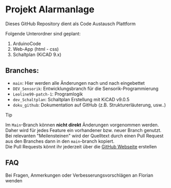 # Projekt Alarmanlage

Dieses GitHub Repository dient als Code Austausch Plattform

Folgende Unterordner sind geplant:
1. ArduinoCode
2. Web-App (html - css)
3. Schaltplan (KiCAD 9.x)


## Branches:
- `main`: Hier werden alle Änderungen nach und nach eingebettet
- `DEV_Sensorik`: Entwicklungsbranch für die Sensorik-Programmierung
- `Leoline99-patch-1`: Programlogik
- `dev_Schaltplan`: Schaltplan Erstellung mit KiCAD v9.0.5
- `doku_github`: Dokumentation auf GitHub (z.B. Strukturerläuterung, usw..)

> [!TIP]
> Im `Main`-Branch können **nicht direkt** Änderungen vorgenommen werden.  
> Daher wird für jedes Feature ein vorhandener bzw. neuer Branch genutzt.  
> Bei relevanten "Meilensteinen" wird der Quelltext durch einen Pull Request aus den Branches dann in den `main`-branch kopiert.  
> Die Pull Requests könnt ihr jederzeit über die [GitHub Webseite](https://github.com/labamichnetvoll/HM_MechInt_Alarmanlage/) erstellen

## FAQ
Bei Fragen, Anmerkungen oder Verbesserungsvorschlägen an Florian wenden


